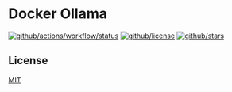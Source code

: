 # Docker Ollama

[![github/actions/workflow/status](https://img.shields.io/github/actions/workflow/status/brtmvdl/docker-ollama/docker-push.yml)](https://img.shields.io/github/actions/workflow/status/brtmvdl/docker-ollama/docker-push.yml) [![github/license](https://img.shields.io/github/license/brtmvdl/docker-ollama)](https://img.shields.io/github/license/brtmvdl/docker-ollama) [![github/stars](https://img.shields.io/github/stars/brtmvdl/docker-ollama?style=social)](https://img.shields.io/github/stars/brtmvdl/docker-ollama?style=social)

## License

[MIT](./LICENSE) 
